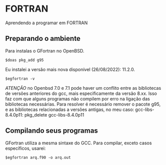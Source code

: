 # FORTRAN
Aprendendo a programar em FORTRAN

## Preparando o ambiente 

Para instalas o GFortran no OpenBSD.
	
	$doas pkg_add g95
 
Eu instalei a versão mais nova disponível (26/08/2022): 11.2.0.
	
	$egfortran -v

*ATENÇÃO* no Openbsd 7.0 e 7.1 pode haver um conflito entre as bibliotecas
de versões anteriores do gcc, mais especificamente da versão 8.xx.
Isso faz com que alguns programas não compilem por erro na ligação das
bibliotecas necessárias.
Para resolver é necessário remover o pacote g95, e as bibliotecas 
relacionadas a versões antigas, no meu caso: gcc-libs-8.4.0p11:
	pkg_delete gcc-libs-8.4.0p11

## Compilando seus programas

GFortran utiliza a mesma sintaxe do GCC. Para compilar, exceto casos específicos, usarei:
	
	$egfortran arq.f90 -o arq.out
